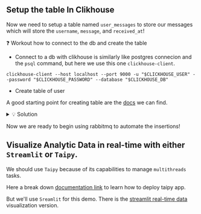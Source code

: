 
## Setup the table In Clikhouse

Now we need to setup a table named `user_messages` to store our messages which will store
the `username`, `message`, and `received_at`!

❓ Workout how to connect to the db and create the table
- Connect to a db with clikhouse is similarly like postgres connecion and the `psql` command, but here we use this one ``clickhouse-client``.

````
clickhouse-client --host localhost --port 9000 -u "$CLICKHOUSE_USER" --password "$CLICKHOUSE_PASSWORD" --database "$CLICKHOUSE_DB"
````
- Create table of user

A good starting point for creating table are the [docs](https://clickhouse.com/docs/en/sql-reference/statements/create/table) we can find.

<details>
<summary markdown='span'>💡 Solution </summary>

```sql
CREATE TABLE IF NOT EXISTS chat.user_messages (
    username String,
    message String,
    received_at DateTime
) ENGINE = MergeTree() ORDER BY received_at
```

</details>

Now we are ready to begin using rabbitmq to automate the insertions!


## Visualize Analytic Data in real-time with either ``Streamlit`` or ``Taipy``.

We should use ``Taipy`` because of its capabilities to manage ``multithreads`` tasks.

Here a break down [documentation link](https://docs.taipy.io/en/latest/userman/run-deploy/deploy/docker/) to learn how to deploy taipy app.

But we'll use ``Sreamlit`` for this demo.
There is the [streamlit real-time data](https://blog.streamlit.io/how-to-build-a-real-time-live-dashboard-with-streamlit/) visualization version.

